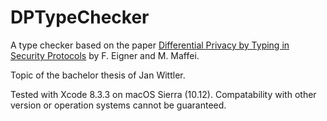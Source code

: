# DPTypeChecker
A type checker based on the paper [Differential Privacy by Typing in Security Protocols](http://sps.cs.uni-saarland.de/publications/dp_proto_long.pdf) by F. Eigner and M. Maffei.

Topic of the bachelor thesis of Jan Wittler.

Tested with Xcode 8.3.3 on macOS Sierra (10.12). Compatability with other version or operation systems cannot be guaranteed.
